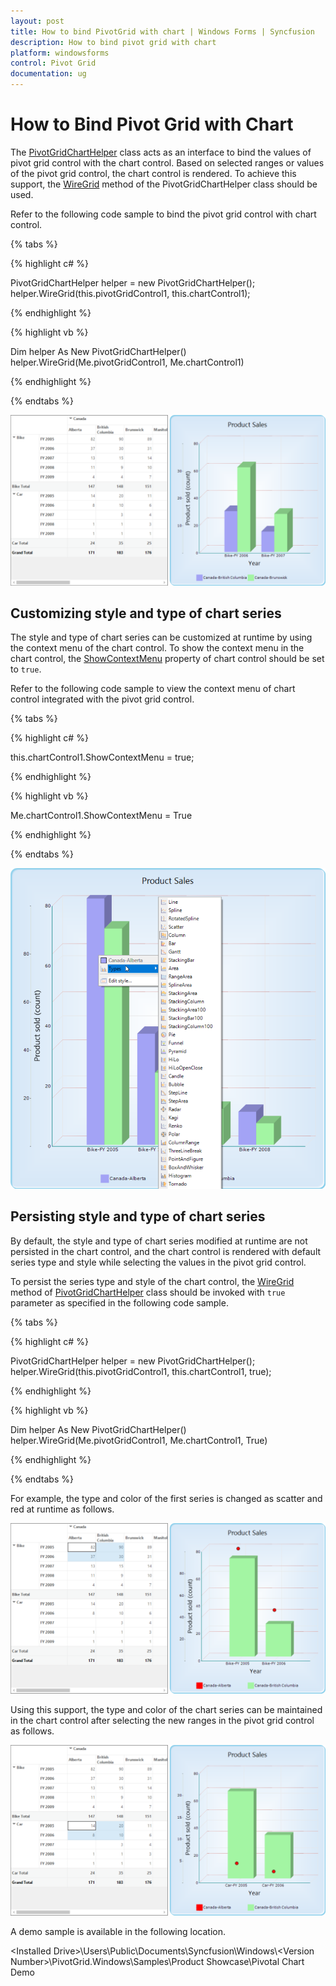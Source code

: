 ```yaml
---
layout: post
title: How to bind PivotGrid with chart | Windows Forms | Syncfusion
description: How to bind pivot grid with chart
platform: windowsforms
control: Pivot Grid
documentation: ug
---
```


# How to Bind Pivot Grid with Chart

The [PivotGridChartHelper](https://help.syncfusion.com/cr/windowsforms/Syncfusion.GridHelperClasses.Windows~Syncfusion.GridHelperClasses.PivotGridChartHelper.html) class acts as an interface to bind the values of pivot grid control with the chart control. Based on selected ranges or values of the pivot grid control, the chart control is rendered. To achieve this support, the [WireGrid](https://help.syncfusion.com/cr/windowsforms/Syncfusion.GridHelperClasses.Windows~Syncfusion.GridHelperClasses.PivotGridChartHelper~WireGrid(PivotGridControl,ChartControl).html) method of the PivotGridChartHelper class should be used.

Refer to the following code sample to bind the pivot grid control with chart control.

{% tabs %}

{% highlight c# %}

PivotGridChartHelper helper = new PivotGridChartHelper();
helper.WireGrid(this.pivotGridControl1, this.chartControl1);

{% endhighlight %}

{% highlight vb %}

Dim helper As New PivotGridChartHelper()
helper.WireGrid(Me.pivotGridControl1, Me.chartControl1)

{% endhighlight %}

{% endtabs %}

![Binding pivot grid with chart control](How-To-Bind-Pivot-Grid-With-Chart_images/PivotGrid-with-chart_image1.png)

## Customizing style and type of chart series

The style and type of chart series can be customized at runtime by using the context menu of the chart control. To show the context menu in the chart control, the [ShowContextMenu](https://help.syncfusion.com/cr/windowsforms/Syncfusion.Chart.Windows~Syncfusion.Windows.Forms.Chart.ChartControl~ShowContextMenu.html) property of chart control should be set to `true`.

Refer to the following code sample to view the context menu of chart control integrated with the pivot grid control.

{% tabs %}

{% highlight c# %}

this.chartControl1.ShowContextMenu = true;

{% endhighlight %}

{% highlight vb %}

Me.chartControl1.ShowContextMenu = True

{% endhighlight %}

{% endtabs %}

![Customizing chart integrated with pivot grid](How-To-Bind-Pivot-Grid-With-Chart_images/PivotGrid-with-chart_image2.png)

## Persisting style and type of chart series

By default, the style and type of chart series modified at runtime are not persisted in the chart control, and the chart control is rendered with default series type and style while selecting the values in the pivot grid control.

To persist the series type and style of the chart control, the [WireGrid](https://help.syncfusion.com/cr/windowsforms/Syncfusion.GridHelperClasses.Windows~Syncfusion.GridHelperClasses.PivotGridChartHelper~WireGrid(PivotGridControl,ChartControl,Boolean).html) method of [PivotGridChartHelper](https://help.syncfusion.com/cr/windowsforms/Syncfusion.GridHelperClasses.Windows~Syncfusion.GridHelperClasses.PivotGridChartHelper.html) class should be invoked with `true` parameter as specified in the following code sample.

{% tabs %}

{% highlight c# %}

PivotGridChartHelper helper = new PivotGridChartHelper();
helper.WireGrid(this.pivotGridControl1, this.chartControl1, true);

{% endhighlight %}

{% highlight vb %}

Dim helper As New PivotGridChartHelper()
helper.WireGrid(Me.pivotGridControl1, Me.chartControl1, True)

{% endhighlight %}

{% endtabs %}

For example, the type and color of the first series is changed as scatter and red at runtime as follows.

![Customizing style and type of chart series](How-To-Bind-Pivot-Grid-With-Chart_images/PivotGrid-with-chart_image3.png)

Using this support, the type and color of the chart series can be maintained in the chart control after selecting the new ranges in the pivot grid control as follows.

![PivotGrid-with-chart_image4.png](How-To-Bind-Pivot-Grid-With-Chart_images/PivotGrid-with-chart_image4.png)

A demo sample is available in the following location.

&lt;Installed Drive&gt;\Users\Public\Documents\Syncfusion\Windows\\&lt;Version Number&gt;\PivotGrid.Windows\Samples\Product Showcase\Pivotal Chart Demo
